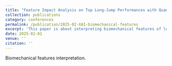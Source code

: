 ```yaml
---
title: "Feature Impact Analysis on Top Long-Jump Performances with Quantile Random Forest and Explainable AI Techniques"
collection: publications
category: conferences
permalink: /publication/2025-02-XAI-biomechanical-features
excerpt: 'This paper is about interpreting biomechanical features of long jump.'
date: 2025-02-01
venue: ''
citation: ''
---
```

Biomechanical features interpretation.
